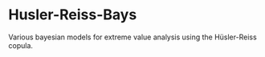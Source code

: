 # Husler-Reiss-Bays
Various bayesian models for extreme value analysis using the Hüsler-Reiss copula.
